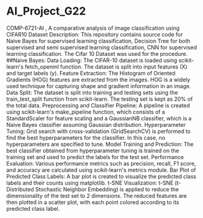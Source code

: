 # AI_Project_G22
COMP-6721-AI , A comparative analysis of image classification using CIFAR10 Dataset
Description:
This repository contains source code for Naive Bayes for supervised learning classification, Decision Tree for both supervised and semi supervised learning classification, CNN for supervised learning classification. The Cifar 10 Dataset was used for the procedure.
##Naive Bayes:
Data Loading: The CIFAR-10 dataset is loaded using scikit-learn's fetch_openml function. The dataset is split into input features (X) and target labels (y).
Feature Extraction: The Histogram of Oriented Gradients (HOG) features are extracted from the images. HOG is a widely used technique for capturing shape and gradient information in an image.
Data Split: The dataset is split into training and testing sets using the train_test_split function from scikit-learn. The testing set is kept as 20% of the total data.
Preprocessing and Classifier Pipeline: A pipeline is created using scikit-learn's make_pipeline function, which consists of a StandardScaler for feature scaling and a GaussianNB classifier, which is a Naive Bayes classifier assuming Gaussian distribution.
Hyperparameter Tuning: Grid search with cross-validation (GridSearchCV) is performed to find the best hyperparameters for the classifier. In this case, no hyperparameters are specified to tune.
Model Training and Prediction: The best classifier obtained from hyperparameter tuning is trained on the training set and used to predict the labels for the test set.
Performance Evaluation: Various performance metrics such as precision, recall, F1 score, and accuracy are calculated using scikit-learn's metrics module.
Bar Plot of Predicted Class Labels: A bar plot is created to visualize the predicted class labels and their counts using matplotlib.
t-SNE Visualization: t-SNE (t-Distributed Stochastic Neighbor Embedding) is applied to reduce the dimensionality of the test set to 2 dimensions. The reduced features are then plotted in a scatter plot, with each point colored according to its predicted class label.

